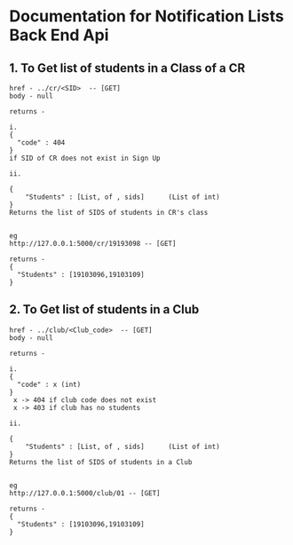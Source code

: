 # Documentation for Notification Lists Back End Api

## 1. To Get list of students in a Class of a CR

    href - ../cr/<SID>  -- [GET]
    body - null

    returns - 

    i.
    {
      "code" : 404
    }
    if SID of CR does not exist in Sign Up

    ii. 

    {
        "Students" : [List, of , sids]      (List of int)
    }
    Returns the list of SIDS of students in CR's class


    eg 
    http://127.0.0.1:5000/cr/19193098 -- [GET]

    returns - 
    {
      "Students" : [19103096,19103109]
    }
    
## 2. To Get list of students in a Club

    href - ../club/<Club_code>  -- [GET]
    body - null

    returns - 

    i.
    {
      "code" : x (int)
    }
     x -> 404 if club code does not exist
     x -> 403 if club has no students

    ii. 

    {
        "Students" : [List, of , sids]      (List of int)
    }
    Returns the list of SIDS of students in a Club


    eg 
    http://127.0.0.1:5000/club/01 -- [GET]

    returns - 
    {
      "Students" : [19103096,19103109]
    }
    
